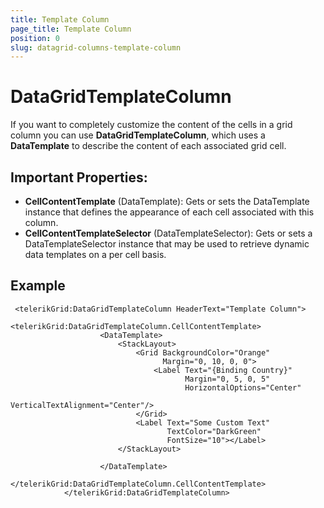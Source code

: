 ```yaml
---
title: Template Column
page_title: Template Column
position: 0
slug: datagrid-columns-template-column
---
```


# DataGridTemplateColumn

If you want to completely customize the content of the cells in a grid column you can use **DataGridTemplateColumn**, which uses a **DataTemplate** to describe the content of each associated grid cell.

## Important Properties:

* **CellContentTemplate** (DataTemplate): Gets or sets the DataTemplate instance that defines the appearance of each cell associated with this column.
* **CellContentTemplateSelector** (DataTemplateSelector): Gets or sets a DataTemplateSelector instance that may be used to retrieve dynamic data templates on a per cell basis.

## Example

	 <telerikGrid:DataGridTemplateColumn HeaderText="Template Column">
                    <telerikGrid:DataGridTemplateColumn.CellContentTemplate>
                        <DataTemplate>
                            <StackLayout>
                                <Grid BackgroundColor="Orange"
                                      Margin="0, 10, 0, 0">
                                    <Label Text="{Binding Country}" 
                                           Margin="0, 5, 0, 5"
                                           HorizontalOptions="Center"
                                           VerticalTextAlignment="Center"/>
                                </Grid>
                                <Label Text="Some Custom Text" 
                                       TextColor="DarkGreen"
                                       FontSize="10"></Label>
                            </StackLayout>
                            
                        </DataTemplate>
                    </telerikGrid:DataGridTemplateColumn.CellContentTemplate>
                </telerikGrid:DataGridTemplateColumn>